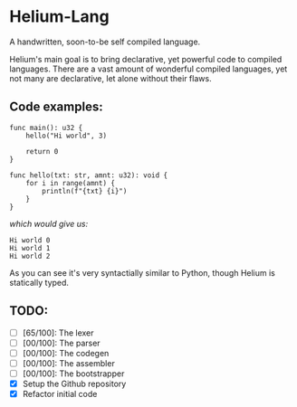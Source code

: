 
# Helium-Lang

A handwritten, soon-to-be self compiled language.

Helium's main goal is to bring declarative, yet powerful
code to compiled languages. There are a vast amount of wonderful
compiled languages, yet not many are declarative, let alone
without their flaws.

## Code examples:

```
func main(): u32 {
    hello("Hi world", 3)

    return 0
}

func hello(txt: str, amnt: u32): void {
    for i in range(amnt) {
        println(f"{txt} {i}")
    }
}
```

_which would give us:_

```
Hi world 0
Hi world 1
Hi world 2
```

As you can see it's very syntactially similar to Python,
though Helium is statically typed.


## TODO:
  - [ ] [65/100]: The lexer
  - [ ] [00/100]: The parser
  - [ ] [00/100]: The codegen
  - [ ] [00/100]: The assembler
  - [ ] [00/100]: The bootstrapper
  - [x] Setup the Github repository
  - [x] Refactor initial code